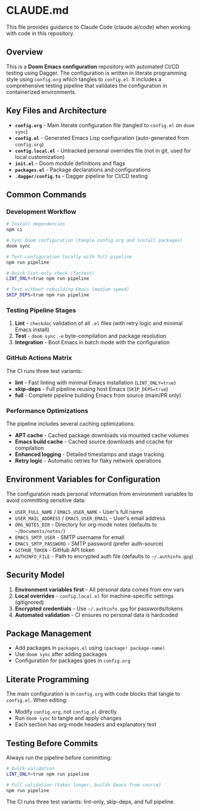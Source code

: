 # CLAUDE.md

This file provides guidance to Claude Code (claude.ai/code) when working with code in this repository.

## Overview

This is a **Doom Emacs configuration** repository with automated CI/CD testing using Dagger. The configuration is written in literate programming style using `config.org` which tangles to `config.el`. It includes a comprehensive testing pipeline that validates the configuration in containerized environments.

## Key Files and Architecture

- **`config.org`** - Main literate configuration file (tangled to `config.el` on `doom sync`)
- **`config.el`** - Generated Emacs Lisp configuration (auto-generated from `config.org`)
- **`config.local.el`** - Untracked personal overrides file (not in git, used for local customization)
- **`init.el`** - Doom module definitions and flags
- **`packages.el`** - Package declarations and configurations
- **`.dagger/config.ts`** - Dagger pipeline for CI/CD testing

## Common Commands

### Development Workflow
```bash
# Install dependencies
npm ci

# Sync Doom configuration (tangle config.org and install packages)
doom sync

# Test configuration locally with full pipeline
npm run pipeline

# Quick lint-only check (fastest)
LINT_ONLY=true npm run pipeline

# Test without rebuilding Emacs (medium speed)
SKIP_DEPS=true npm run pipeline
```

### Testing Pipeline Stages
1. **Lint** - `checkdoc` validation of all `.el` files (with retry logic and minimal Emacs install)
2. **Test** - `doom sync -e` byte-compilation and package resolution  
3. **Integration** - Boot Emacs in batch mode with the configuration

### GitHub Actions Matrix
The CI runs three test variants:
- **lint** - Fast linting with minimal Emacs installation (`LINT_ONLY=true`)
- **skip-deps** - Full pipeline reusing host Emacs (`SKIP_DEPS=true`)
- **full** - Complete pipeline building Emacs from source (main/PR only)

### Performance Optimizations
The pipeline includes several caching optimizations:
- **APT cache** - Cached package downloads via mounted cache volumes
- **Emacs build cache** - Cached source downloads and ccache for compilation
- **Enhanced logging** - Detailed timestamps and stage tracking
- **Retry logic** - Automatic retries for flaky network operations

## Environment Variables for Configuration

The configuration reads personal information from environment variables to avoid committing sensitive data:

- `USER_FULL_NAME` / `EMACS_USER_NAME` - User's full name
- `USER_MAIL_ADDRESS` / `EMACS_USER_EMAIL` - User's email address
- `ORG_NOTES_DIR` - Directory for org-mode notes (defaults to `~/Documents/notes/`)
- `EMACS_SMTP_USER` - SMTP username for email
- `EMACS_SMTP_PASSWORD` - SMTP password (prefer auth-source)
- `GITHUB_TOKEN` - GitHub API token
- `AUTHINFO_FILE` - Path to encrypted auth file (defaults to `~/.authinfo.gpg`)

## Security Model

1. **Environment variables first** - All personal data comes from env vars
2. **Local overrides** - `config.local.el` for machine-specific settings (gitignored)
3. **Encrypted credentials** - Use `~/.authinfo.gpg` for passwords/tokens
4. **Automated validation** - CI ensures no personal data is hardcoded

## Package Management

- Add packages in `packages.el` using `(package! package-name)`
- Use `doom sync` after adding packages
- Configuration for packages goes in `config.org`

## Literate Programming

The main configuration is in `config.org` with code blocks that tangle to `config.el`. When editing:
- Modify `config.org`, not `config.el` directly
- Run `doom sync` to tangle and apply changes
- Each section has org-mode headers and explanatory text

## Testing Before Commits

Always run the pipeline before committing:
```bash
# Quick validation
LINT_ONLY=true npm run pipeline

# Full validation (takes longer, builds Emacs from source)
npm run pipeline
```

The CI runs three test variants: lint-only, skip-deps, and full pipeline.